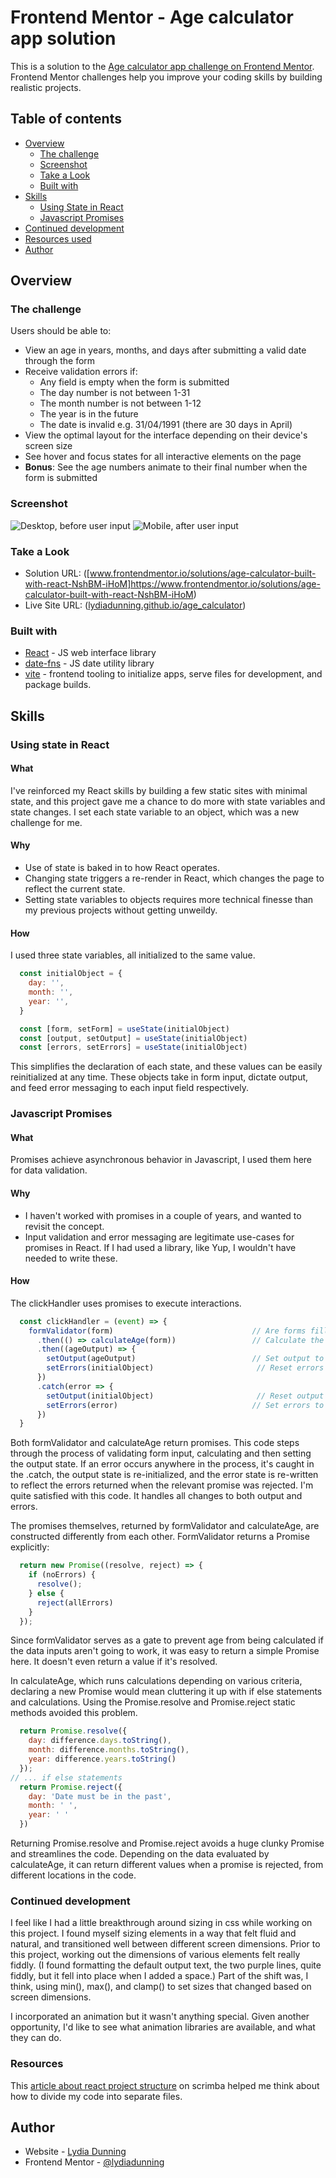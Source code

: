 # Frontend Mentor - Age calculator app solution

This is a solution to the [Age calculator app challenge on Frontend Mentor](https://www.frontendmentor.io/challenges/age-calculator-app-dF9DFFpj-Q). Frontend Mentor challenges help you improve your coding skills by building realistic projects. 

## Table of contents

- [Overview](#overview)
  - [The challenge](#the-challenge)
  - [Screenshot](#screenshot)
  - [Take a Look](#take-a-look)
  - [Built with](#built-with)
- [Skills](#skills)
  - [Using State in React](#using-state-in-react)
  - [Javascript Promises](#javascript-promises)
- [Continued development](#continued-development)
- [Resources used](#resources)
- [Author](#author)

## Overview

### The challenge

Users should be able to:

- View an age in years, months, and days after submitting a valid date through the form
- Receive validation errors if:
  - Any field is empty when the form is submitted
  - The day number is not between 1-31
  - The month number is not between 1-12
  - The year is in the future
  - The date is invalid e.g. 31/04/1991 (there are 30 days in April)
- View the optimal layout for the interface depending on their device's screen size
- See hover and focus states for all interactive elements on the page
- **Bonus**: See the age numbers animate to their final number when the form is submitted

### Screenshot

![Desktop, before user input](./Screenshot.png "Desktop")
![Mobile, after user input](./ScreenshotMobile.png "Mobile")

### Take a Look

- Solution URL: ([www.frontendmentor.io/solutions/age-calculator-built-with-react-NshBM-iHoM]https://www.frontendmentor.io/solutions/age-calculator-built-with-react-NshBM-iHoM)
- Live Site URL: ([lydiadunning.github.io/age_calculator](https://lydiadunning.github.io/age_calculator/))

### Built with

- [React](https://reactjs.org/) - JS web interface library
- [date-fns](https://date-fns.org/docs/) - JS date utility library
- [vite](https://vitejs.dev) - frontend tooling to initialize apps, serve files for development, and package builds.

## Skills

### Using state in React
#### What
I've reinforced my React skills by building a few static sites with minimal state, and this project gave me a chance to do more with state variables and state changes.
I set each state variable to an object, which was a new challenge for me.

#### Why
- Use of state is baked in to how React operates.
- Changing state triggers a re-render in React, which changes the page to reflect the current state.
- Setting state variables to objects requires more technical finesse than my previous projects without getting unweildy.

#### How 
I used three state variables, all initialized to the same value.
```jsx
  const initialObject = {
    day: '',
    month: '',
    year: '',
  }

  const [form, setForm] = useState(initialObject)
  const [output, setOutput] = useState(initialObject)
  const [errors, setErrors] = useState(initialObject)
```
This simplifies the declaration of each state, and these values can be easily reinitialized at any time.
These objects take in form input, dictate output, and feed error messaging to each input field respectively.


### Javascript Promises
#### What
Promises achieve asynchronous behavior in Javascript, I used them here for data validation.

#### Why
- I haven't worked with promises in a couple of years, and wanted to revisit the concept.
- Input validation and error messaging are legitimate use-cases for promises in React.  If I had used a library, like Yup, I wouldn't have needed to write these.
#### How 
The clickHandler uses promises to execute interactions.
```jsx
  const clickHandler = (event) => {
    formValidator(form)                               // Are forms filled out correctly?
      .then(() => calculateAge(form))                 // Calculate the age, or reject.
      .then((ageOutput) => {
        setOutput(ageOutput)                          // Set output to value returned by calculateAge
        setErrors(initialObject)                       // Reset errors to blank
      })      
      .catch(error => {
        setOutput(initialObject)                       // Reset output to blank
        setErrors(error)                              // Set errors to relevant error messages.
      })
  }
```
Both formValidator and calculateAge return promises. This code steps through the process of validating form input, calculating and then setting the output state. If an error occurs anywhere in the process, it's caught in the .catch, the output state is re-initialized, and the error state is re-written to reflect the errors returned when the relevant promise was rejected.
I'm quite satisfied with this code. It handles all changes to both output and errors.

The promises themselves, returned by formValidator and calculateAge, are constructed differently from each other.
FormValidator returns a Promise explicitly:
```jsx
  return new Promise((resolve, reject) => {
    if (noErrors) {
      resolve();
    } else {
      reject(allErrors)
    }
  });
```
Since formValidator serves as a gate to prevent age from being calculated if the data inputs aren't going to work, it was easy to return a simple Promise here. It doesn't even return a value if it's resolved.

In calculateAge, which runs calculations depending on various criteria, declaring a new Promise would mean cluttering it up with if else statements and calculations. Using the Promise.resolve and Promise.reject static methods avoided this problem.
```jsx
  return Promise.resolve({
    day: difference.days.toString(),
    month: difference.months.toString(),
    year: difference.years.toString()
  });
// ... if else statements
  return Promise.reject({
    day: 'Date must be in the past',
    month: ' ',
    year: ' '
  })
```
Returning Promise.resolve and Promise.reject avoids a huge clunky Promise and streamlines the code. Depending on the data evaluated by calculateAge, it can return different values when a promise is rejected, from different locations in the code.


### Continued development

I feel like I had a little breakthrough around sizing in css while working on this project. I found myself sizing elements in a way that felt fluid and natural, and transitioned well between different screen dimensions.
Prior to this project, working out the dimensions of various elements felt really fiddly. (I found formatting the default output text, the two purple lines, quite fiddly, but it fell into place when I added a space.)
Part of the shift was, I think, using min(), max(), and clamp() to set sizes that changed based on screen dimensions.

I incorporated an animation but it wasn't anything special. Given another opportunity, I'd like to see what animation libraries are available, and what they can do.

### Resources

This [article about react project structure](https://scrimba.com/articles/react-project-structure/) on scrimba helped me think about how to divide my code into separate files.

## Author

- Website - [Lydia Dunning](https://lydiadunning.github.io/Portfolio/)
- Frontend Mentor - [@lydiadunning](https://www.frontendmentor.io/profile/lydiadunning)

